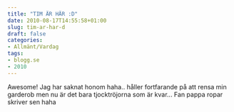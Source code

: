 ```yaml
---
title: "TIM ÄR HÄR :D"
date: 2010-08-17T14:55:58+01:00
slug: tim-ar-har-d
draft: false
categories:
- Allmänt/Vardag
tags:
- blogg.se
- 2010
---
```

Awesome! Jag har saknat honom haha.. håller fortfarande på att rensa min garderob men nu är det bara tjocktröjorna som är kvar... Fan pappa ropar skriver sen haha